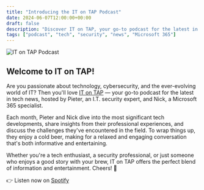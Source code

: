 ```yaml
---
title: "Introducing the IT on TAP Podcast"
date: 2024-06-07T12:00:00+00:00
draft: false
description: "Discover IT on TAP, your go-to podcast for the latest in tech news, security insights, and relaxed conversations over a cold beer."
tags: ["podcast", "tech", "security", "news", "Microsoft 365"]
---
```


![IT on TAP Podcast](https://open.spotify.com/show/5WUFuhnPIE6jAKdkyqzSaT?si=56e347d7925d4114)

## Welcome to IT on TAP!

Are you passionate about technology, cybersecurity, and the ever-evolving world of IT? Then you'll love [IT on TAP](https://open.spotify.com/show/5WUFuhnPIE6jAKdkyqzSaT?si=56e347d7925d4114) — your go-to podcast for the latest in tech news, hosted by Pieter, an I.T. security expert, and Nick, a Microsoft 365 specialist.

Each month, Pieter and Nick dive into the most significant tech developments, share insights from their professional experiences, and discuss the challenges they've encountered in the field. To wrap things up, they enjoy a cold beer, making for a relaxed and engaging conversation that's both informative and entertaining.

Whether you're a tech enthusiast, a security professional, or just someone who enjoys a good story with your brew, IT on TAP offers the perfect blend of information and entertainment. Cheers! 🍻

👉 Listen now on [Spotify](https://open.spotify.com/show/5WUFuhnPIE6jAKdkyqzSaT?si=56e347d7925d4114) 
